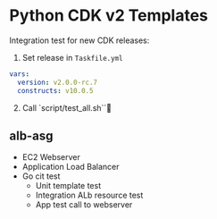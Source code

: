 # Python CDK v2 Templates

Integration test for new CDK releases:

1) Set release in `Taskfile.yml`

```yaml
vars:
  version: v2.0.0-rc.7
  constructs: v10.0.5
```

2) Call `script/test_all.sh``

## alb-asg

- EC2 Webserver
- Application Load Balancer
- Go cit test
    - Unit template test
    - Integration ALb resource test
    - App test call to webserver
